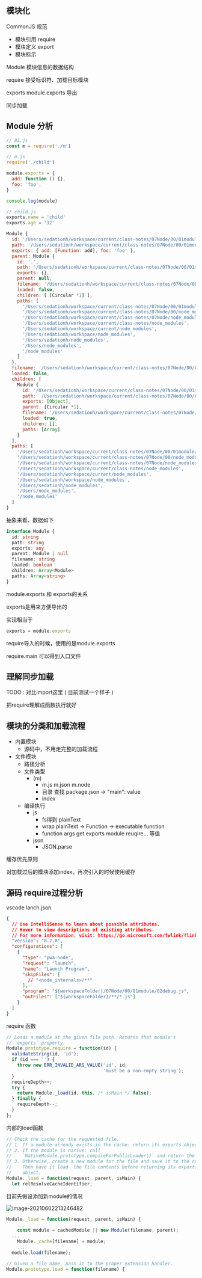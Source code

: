 ## 模块化

CommonJS 规范

- 模块引用 require
- 模块定义 export
- 模块标示 



Module 模块信息的数据结构

require 接受标识符、加载目标模块

exports module.exports 导出



同步加载



## Module 分析

```js
// 01.js
const m = require('./m')

// m.js
require('./child')

module.exports = {
  add: function () {},
  foo: 'foo',
}

console.log(module)

// child.js
exports.name = 'child'
exports.age = '12'
```

```js
Module {
  id: '/Users/sedationh/workspace/current/class-notes/07Node/00/01module/m.js',
  path: '/Users/sedationh/workspace/current/class-notes/07Node/00/01module',
  exports: { add: [Function: add], foo: 'foo' },
  parent: Module {
    id: '.',
    path: '/Users/sedationh/workspace/current/class-notes/07Node/00/01module',
    exports: {},
    parent: null,
    filename: '/Users/sedationh/workspace/current/class-notes/07Node/00/01module/01.js',
    loaded: false,
    children: [ [Circular *1] ],
    paths: [
      '/Users/sedationh/workspace/current/class-notes/07Node/00/01module/node_modules',
      '/Users/sedationh/workspace/current/class-notes/07Node/00/node_modules',
      '/Users/sedationh/workspace/current/class-notes/07Node/node_modules',
      '/Users/sedationh/workspace/current/class-notes/node_modules',
      '/Users/sedationh/workspace/current/node_modules',
      '/Users/sedationh/workspace/node_modules',
      '/Users/sedationh/node_modules',
      '/Users/node_modules',
      '/node_modules'
    ]
  },
  filename: '/Users/sedationh/workspace/current/class-notes/07Node/00/01module/m.js',
  loaded: false,
  children: [
    Module {
      id: '/Users/sedationh/workspace/current/class-notes/07Node/00/01module/child.js',
      path: '/Users/sedationh/workspace/current/class-notes/07Node/00/01module',
      exports: [Object],
      parent: [Circular *1],
      filename: '/Users/sedationh/workspace/current/class-notes/07Node/00/01module/child.js',
      loaded: true,
      children: [],
      paths: [Array]
    }
  ],
  paths: [
    '/Users/sedationh/workspace/current/class-notes/07Node/00/01module/node_modules',
    '/Users/sedationh/workspace/current/class-notes/07Node/00/node_modules',
    '/Users/sedationh/workspace/current/class-notes/07Node/node_modules',
    '/Users/sedationh/workspace/current/class-notes/node_modules',
    '/Users/sedationh/workspace/current/node_modules',
    '/Users/sedationh/workspace/node_modules',
    '/Users/sedationh/node_modules',
    '/Users/node_modules',
    '/node_modules'
  ]
}
```



抽象来看、数据如下

```typescript
interface Module {
  id: string
  path: string
  exports: any
  parent: Module | null
  filename: string
  loaded: boolean
  children: Array<Module>
  paths: Array<string>
}
```



module.exports 和 exports的关系



exports是用来方便导出的

实现相当于

```js
exports = module.exports
```

require导入的时候，使用的是module.exports



require.main 可以得到入口文件

## 理解同步加载

TODO : 对比import这里 ( 目前测试一个样子 )



把require理解成函数执行就好



## 模块的分类和加载流程

- 内置模块
  - 源码中，不用走完整的加载流程
- 文件模块
  - 路径分析
  - 文件类型
    - (m) 
      - m.js m.json m.node
      - 目录 查找 package.json -> "main": value
      - index
  - 编译执行
    - js 
      - fs得到 plainText
      - wrap plainText -> Function -> executable function
      - function args get exports module reuqire... 等值
    - json
      - JSON.parse



缓存优先原则

对加载过后的模块添加index，再次引入的时候使用缓存



## 源码 require过程分析

vscode lanch.json

```json
{
  // Use IntelliSense to learn about possible attributes.
  // Hover to view descriptions of existing attributes.
  // For more information, visit: https://go.microsoft.com/fwlink/?linkid=830387
  "version": "0.2.0",
  "configurations": [
    {
      "type": "pwa-node",
      "request": "launch",
      "name": "Launch Program",
      "skipFiles": [
        // "<node_internals>/**"
      ],
      "program": "${workspaceFolder}/07Node/00/01module/02debug.js",
      "outFiles": ["${workspaceFolder}/**/*.js"]
    }
  ]
}
```



require 函数 

```js
// Loads a module at the given file path. Returns that module's
// `exports` property.
Module.prototype.require = function(id) {
  validateString(id, 'id');
  if (id === '') {
    throw new ERR_INVALID_ARG_VALUE('id', id,
                                    'must be a non-empty string');
  }
  requireDepth++;
  try {
    return Module._load(id, this, /* isMain */ false);
  } finally {
    requireDepth--;
  }
};
```



内部的load函数

```js
// Check the cache for the requested file.
// 1. If a module already exists in the cache: return its exports object.
// 2. If the module is native: call
//    `NativeModule.prototype.compileForPublicLoader()` and return the exports.
// 3. Otherwise, create a new module for the file and save it to the cache.
//    Then have it load  the file contents before returning its exports
//    object.
Module._load = function(request, parent, isMain) {
  let relResolveCacheIdentifier;
```



目前先假设添加新module的情况

![image-20210602213246482](http://picbed.sedationh.cn/image-20210602213246482.png)

```js
Module._load = function(request, parent, isMain) {
	...
	const module = cachedModule || new Module(filename, parent);
  ...
	Module._cache[filename] = module;
	...
  module.load(filename);
```



```js
// Given a file name, pass it to the proper extension handler.
Module.prototype.load = function(filename) {
```

